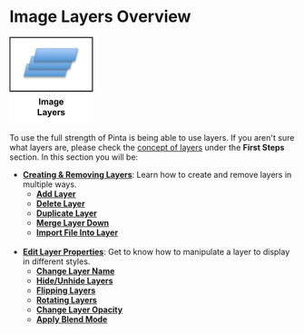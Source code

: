 # Image Layers Overview

![image layer icon](img/imagelayericon.png)

To use the full strength of Pinta is being able to use layers. If you aren't sure what layers are, please check the [concept of layers](concept.md#layers) under the __First Steps__ section. In this section you will be: 

-  [**Creating & Removing Layers**](layers.md): Learn how to create and remove layers in multiple ways.
    -  [**Add Layer**](layers.md#add-layers)  
    -  [**Delete Layer**](layers.md#delete-layers)  
    -  [**Duplicate Layer**](layers.md#duplicate-layers)  
    -  [**Merge Layer Down**](layers.md#merge-layer-down)  
    -  [**Import File Into Layer**](layers.md#import-file-into-layer)  
&nbsp;
-  [**Edit Layer Properties**](edit.md): Get to know how to manipulate a layer to display in different styles.
    - [__Change Layer Name__](edit.md#change-layer-name)  
    - [__Hide/Unhide Layers__](edit.md#hide/unhide-layers)  
    - [__Flipping Layers__](edit.md#flipping-layers)  
    - [__Rotating Layers__](edit.md#rotating-layers)  
    - [__Change Layer Opacity__](edit.md#change-layer-opacity)  
    - [__Apply Blend Mode__](edit.md#apply-blend-mode)  